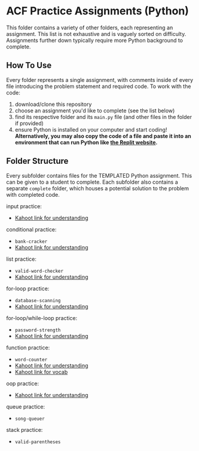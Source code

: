 # ACF Practice Assignments (Python)
This folder contains a variety of other folders, each representing an assignment. 
This list is not exhaustive and is vaguely sorted on difficulty. 
Assignments further down typically require more Python background to complete. 

## How To Use
Every folder represents a single assignment, with comments inside of every file
introducing the problem statement and required code. To work with the code:
1. download/clone this repository
2. choose an assignment you'd like to complete (see the list below)
3. find its respective folder and its `main.py` file (and other files in the folder if provided)
4. ensure Python is installed on your computer and start coding!
__Alternatively, you may also copy the code of a file and paste it into an environment that can run Python like [the Replit website](https://replit.com/~).__

## Folder Structure
Every subfolder contains files for the TEMPLATED Python assignment. This can be
given to a student to complete. Each subfolder also contains a separate `complete`
folder, which houses a potential solution to the problem with completed code.

input practice:
- [Kahoot link for understanding](https://play.kahoot.it/v2/?quizId=6372bfd5-97ae-4f63-8b18-bf3f44ccf8dc)

conditional practice:
- `bank-cracker`
- [Kahoot link for understanding](https://play.kahoot.it/v2/?quizId=16a1e9b8-bd6d-496f-82b7-d38973577b7c)

list practice: 
- `valid-word-checker`
- [Kahoot link for understanding](https://play.kahoot.it/v2/?quizId=874fa8a0-a4b7-4673-8040-005db7118ba9)

for-loop practice: 
- `database-scanning`
- [Kahoot link for understanding](https://play.kahoot.it/v2/?quizId=a6977ead-1e54-40b9-9ca2-470312072f3e)

for-loop/while-loop practice: 
- `password-strength`
- [Kahoot link for understanding](https://play.kahoot.it/v2/?quizId=0655996e-1917-44a2-8157-f2203521676a)

function practice: 
- `word-counter`
- [Kahoot link for understanding](https://play.kahoot.it/v2/?quizId=5f57d7aa-49eb-4ff0-b4ac-93ac761a56aa)
- [Kahoot link for vocab](https://play.kahoot.it/v2/?quizId=ba829f77-4878-4540-8d53-46cf55d31a94)

oop practice:
- [Kahoot link for understanding](https://play.kahoot.it/v2/?quizId=44f51349-4de0-4d28-8667-8b911eef5519)

queue practice: 
- `song-queuer`

stack practice: 
- `valid-parentheses`